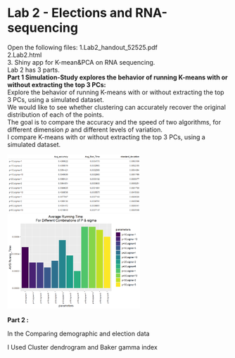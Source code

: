 # Lab 2 - Elections and RNA-sequencing
Open the following files:
1.Lab2_handout_52525.pdf<br />
2.Lab2.html <br />
3. Shiny app for K-mean&PCA on RNA sequencing.<br />
Lab 2 has 3 parts.<br /> 
**Part 1 Simulation-Study explores the behavior of running K-means with or without extracting the top 3 PCs:** <br />
Explore the behavior of running K-means with or without extracting the top 3 PCs, using a simulated dataset.<br /> 
We would like to see whether clustering can accurately recover the original<br />
distribution of each of the points.<br />
The goal is to compare the accuracy and the speed of two algorithms, for<br />
different dimension $p$ and different levels of variation.<br />
I compare K-means with or without extracting the top 3 PCs, using a simulated dataset.<br />

<img src="https://github.com/Amityaron/Lab-2-Elections-and-RNA-sequencing/blob/main/lab2%20image%202.png" width="60%" height="30%"> <br />
<img src="https://github.com/Amityaron/Lab-2-Elections-and-RNA-sequencing/blob/main/lab2%20image%201.png" width="60%" height="30%"> <br />

**Part 2 :** <br />

In the Comparing demographic and election data<br />

I Used Cluster dendrogram and Baker gamma index 
